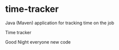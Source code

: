 # time-tracker
Java (Maven) application for tracking time on the job

Time tracker

Good Night everyone
new code
